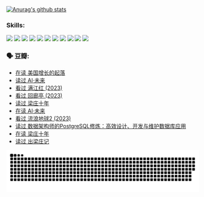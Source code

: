 
[![Anurag's github stats](https://github-readme-stats.vercel.app/api?username=w940853815)](https://github.com/anuraghazra/github-readme-stats)

### Skills:

<code><img height="32" src="https://cdn.jsdelivr.net/npm/simple-icons@v5/icons/python.svg"></code>
<code><img height="32" src="https://cdn.jsdelivr.net/npm/simple-icons@v5/icons/javascript.svg"></code>
<code><img height="32" src="https://cdn.jsdelivr.net/npm/simple-icons@v5/icons/django.svg"></code>
<code><img height="32" src="https://cdn.jsdelivr.net/npm/simple-icons@v5/icons/flask.svg"></code>
<code><img height="32" src="https://cdn.jsdelivr.net/npm/simple-icons@v5/icons/vuetify.svg"></code>
<code><img height="32" src="https://cdn.jsdelivr.net/npm/simple-icons@v5/icons/git.svg"></code>
<code><img height="32" src="https://cdn.jsdelivr.net/npm/simple-icons@v5/icons/docker.svg"></code>
<code><img height="32" src="https://cdn.jsdelivr.net/npm/simple-icons@v5/icons/postgresql.svg"></code>
<code><img height="32" src="https://cdn.jsdelivr.net/npm/simple-icons@v5/icons/elasticsearch.svg"></code>
<code><img height="32" src="https://cdn.jsdelivr.net/npm/simple-icons@v5/icons/macos.svg"></code>
<code><img height="32" src="https://cdn.jsdelivr.net/npm/simple-icons@v5/icons/linux.svg"></code>

### 🗣 豆瓣:

<!-- DOUBAN-ACTIVITIES:START -->
- [在读 美国增长的起落](https://www.douban.com/people/136069238/status/4220055912/?_i=83490349)
- [读过 AI·未来](https://www.douban.com/people/136069238/status/4220054171/?_i=83490349)
- [看过 满江红‎ (2023)](https://www.douban.com/people/136069238/status/4219146433/?_i=83490349)
- [看过 回廊亭‎ (2023)](https://www.douban.com/people/136069238/status/4215992758/?_i=83490349)
- [读过 梁庄十年](https://www.douban.com/people/136069238/status/4206664969/?_i=83490349)
- [在读 AI·未来](https://www.douban.com/people/136069238/status/4206653520/?_i=83490349)
- [看过 流浪地球2‎ (2023)](https://www.douban.com/people/136069238/status/4199558549/?_i=83490349)
- [读过 数据架构师的PostgreSQL修炼：高效设计、开发与维护数据库应用](https://www.douban.com/people/136069238/status/4199451104/?_i=83490349)
- [在读 梁庄十年](https://www.douban.com/people/136069238/status/4198822794/?_i=83490349)
- [读过 出梁庄记](https://www.douban.com/people/136069238/status/4198821001/?_i=83490349)
<!-- DOUBAN-ACTIVITIES:END -->


![Snake animation](https://raw.githubusercontent.com/w940853815/w940853815/output/github-contribution-grid-snake.svg)

<!--
**w940853815/w940853815** is a ✨ _special_ ✨ repository because its `README.md` (this file) appears on your GitHub profile.

Here are some ideas to get you started:

- 🔭 I’m currently working on ...
- 🌱 I’m currently learning ...
- 👯 I’m looking to collaborate on ...
- 🤔 I’m looking for help with ...
- 💬 Ask me about ...
- 📫 How to reach me: ...
- 😄 Pronouns: ...
- ⚡ Fun fact: ...
-->
